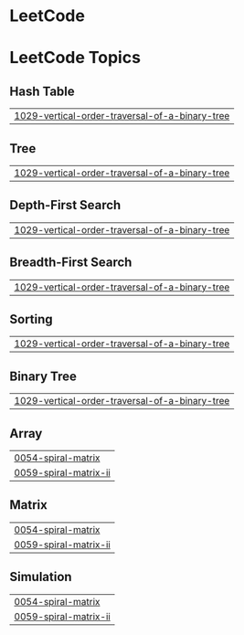 # LeetCode
<!---LeetCode Topics Start-->
# LeetCode Topics
## Hash Table
|  |
| ------- |
| [1029-vertical-order-traversal-of-a-binary-tree](https://github.com/Mohan-Sanjay/LeetCode/tree/master/1029-vertical-order-traversal-of-a-binary-tree) |
## Tree
|  |
| ------- |
| [1029-vertical-order-traversal-of-a-binary-tree](https://github.com/Mohan-Sanjay/LeetCode/tree/master/1029-vertical-order-traversal-of-a-binary-tree) |
## Depth-First Search
|  |
| ------- |
| [1029-vertical-order-traversal-of-a-binary-tree](https://github.com/Mohan-Sanjay/LeetCode/tree/master/1029-vertical-order-traversal-of-a-binary-tree) |
## Breadth-First Search
|  |
| ------- |
| [1029-vertical-order-traversal-of-a-binary-tree](https://github.com/Mohan-Sanjay/LeetCode/tree/master/1029-vertical-order-traversal-of-a-binary-tree) |
## Sorting
|  |
| ------- |
| [1029-vertical-order-traversal-of-a-binary-tree](https://github.com/Mohan-Sanjay/LeetCode/tree/master/1029-vertical-order-traversal-of-a-binary-tree) |
## Binary Tree
|  |
| ------- |
| [1029-vertical-order-traversal-of-a-binary-tree](https://github.com/Mohan-Sanjay/LeetCode/tree/master/1029-vertical-order-traversal-of-a-binary-tree) |
## Array
|  |
| ------- |
| [0054-spiral-matrix](https://github.com/Mohan-Sanjay/LeetCode/tree/master/0054-spiral-matrix) |
| [0059-spiral-matrix-ii](https://github.com/Mohan-Sanjay/LeetCode/tree/master/0059-spiral-matrix-ii) |
## Matrix
|  |
| ------- |
| [0054-spiral-matrix](https://github.com/Mohan-Sanjay/LeetCode/tree/master/0054-spiral-matrix) |
| [0059-spiral-matrix-ii](https://github.com/Mohan-Sanjay/LeetCode/tree/master/0059-spiral-matrix-ii) |
## Simulation
|  |
| ------- |
| [0054-spiral-matrix](https://github.com/Mohan-Sanjay/LeetCode/tree/master/0054-spiral-matrix) |
| [0059-spiral-matrix-ii](https://github.com/Mohan-Sanjay/LeetCode/tree/master/0059-spiral-matrix-ii) |
<!---LeetCode Topics End-->